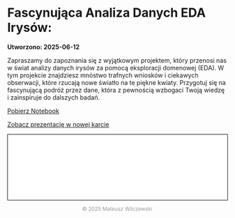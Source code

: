 # Fascynująca Analiza Danych EDA Irysów:

**Utworzono: 2025-06-12**

Zapraszamy do zapoznania się z wyjątkowym projektem, który przenosi nas w świat analizy danych irysów za pomocą eksploracji domenowej (EDA). W tym projekcie znajdziesz mnóstwo trafnych wniosków i ciekawych obserwacji, które rzucają nowe światło na te piękne kwiaty. Przygotuj się na fascynującą podróż przez dane, która z pewnością wzbogaci Twoją wiedzę i zainspiruje do dalszych badań.

<a href="eda_irysy.ipynb" class="md-button">Pobierz Notebook</a>

<a href="eda_irysy.slides.html" class="md-button md-button--primary">Zobacz prezentację w nowej karcie</a>

<iframe
    id="content"
    src="eda_irysy.html"
    width="100%"
    style="border:1px solid black;overflow:hidden;"
></iframe>
<script>
function resizeIframeToFitContent(iframe) {
    iframe.style.height = (iframe.contentWindow.document.documentElement.scrollHeight + 50) + "px";
    iframe.contentDocument.body.style["overflow"] = 'hidden';
}
window.addEventListener('load', function() {
    var iframe = document.getElementById('content');
    resizeIframeToFitContent(iframe);
});
window.addEventListener('resize', function() {
    var iframe = document.getElementById('content');
    resizeIframeToFitContent(iframe);
});
</script>

<p style="text-align: center; font-size: 0.85em; color: #999;">
© 2025 Mateusz Wilczewski
</p>